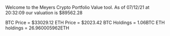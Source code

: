 Welcome to the Meyers Crypto Portfolio Value tool. 
As of 07/12/21 at 20:32:09 our valuation is $89562.28 

BTC Price = $33029.12
 ETH Price = $2023.42
BTC Holdings = 1.06BTC
 ETH holdings = 26.960005962ETH 
